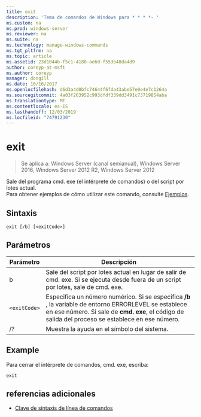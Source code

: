 ```yaml
---
title: exit
description: 'Tema de comandos de Windows para * * * *- '
ms.custom: na
ms.prod: windows-server
ms.reviewer: na
ms.suite: na
ms.technology: manage-windows-commands
ms.tgt_pltfrm: na
ms.topic: article
ms.assetid: 23d1044b-f5c1-4180-ae6d-f553b48da4d9
author: coreyp-at-msft
ms.author: coreyp
manager: dongill
ms.date: 10/16/2017
ms.openlocfilehash: d6d3a4d0bfc74644f6fda43abe57e0e4e7c1264a
ms.sourcegitcommit: 4a03f263952c993dfdf339dd3491c73719854aba
ms.translationtype: MT
ms.contentlocale: es-ES
ms.lasthandoff: 12/03/2019
ms.locfileid: "74791230"
---
```

# <a name="exit"></a>exit

>Se aplica a: Windows Server (canal semianual), Windows Server 2016, Windows Server 2012 R2, Windows Server 2012

Sale del programa cmd. exe (el intérprete de comandos) o del script por lotes actual.  
Para obtener ejemplos de cómo utilizar este comando, consulte [Ejemplos](#BKMK_examples).  
## <a name="syntax"></a>Sintaxis  
```  
exit [/b] [<exitCode>]  
```  
## <a name="parameters"></a>Parámetros  

| Parámetro  |                                                                                         Descripción                                                                                          |
|------------|----------------------------------------------------------------------------------------------------------------------------------------------------------------------------------------------|
|     b     |                                      Sale del script por lotes actual en lugar de salir de cmd. exe. Si se ejecuta desde fuera de un script por lotes, sale de cmd. exe.                                      |
| `<exitCode>` | Especifica un número numérico. Si se especifica **/b** , la variable de entorno ERRORLEVEL se establece en ese número. Si sale de **cmd. exe**, el código de salida del proceso se establece en ese número. |
|     /?     |                                                                             Muestra la ayuda en el símbolo del sistema.                                                                             |

## <a name="BKMK_examples"></a>Example  
Para cerrar el intérprete de comandos, cmd. exe, escriba:  
```  
exit  
```  
## <a name="additional-references"></a>referencias adicionales  
-   [Clave de sintaxis de línea de comandos](command-line-syntax-key.md)  

